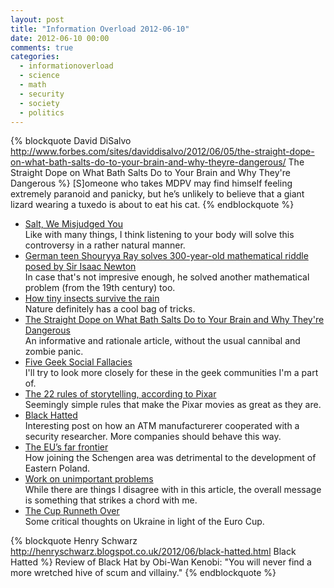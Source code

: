 ```yaml
---
layout: post
title: "Information Overload 2012-06-10"
date: 2012-06-10 00:00
comments: true
categories:
  - informationoverload
  - science
  - math
  - security
  - society
  - politics
---
```


{% blockquote David DiSalvo http://www.forbes.com/sites/daviddisalvo/2012/06/05/the-straight-dope-on-what-bath-salts-do-to-your-brain-and-why-theyre-dangerous/ The Straight Dope on What Bath Salts Do to Your Brain and Why They're Dangerous %}
[S]omeone who takes MDPV may find himself feeling extremely paranoid and panicky, but he’s unlikely to believe that a giant lizard wearing a tuxedo is about to eat his cat.
{% endblockquote %}

* [Salt, We Misjudged You](http://www.nytimes.com/2012/06/03/opinion/sunday/we-only-think-we-know-the-truth-about-salt.html?_r=2&pagewanted=all)<br>Like with many things, I think listening to your body will solve this controversy in a rather natural manner.
* [German teen Shouryya Ray solves 300-year-old mathematical riddle posed by Sir Isaac Newton](http://www.news.com.au/breaking-news/world/german-teen-shouryya-ray-solves-300-year-old-mathematical-riddle-posed-by-sir-isaac-newton/story-e6frfkui-1226368490521)<br>In case that's not impresive enough, he solved another mathematical problem (from the 19th century) too.
* [How tiny insects survive the rain](http://www.bbc.co.uk/nature/18294324)<br>Nature definitely has a cool bag of tricks.
* [The Straight Dope on What Bath Salts Do to Your Brain and Why They're Dangerous](http://www.forbes.com/sites/daviddisalvo/2012/06/05/the-straight-dope-on-what-bath-salts-do-to-your-brain-and-why-theyre-dangerous/)<br>An informative and rationale article, without the usual cannibal and zombie panic.
* [Five Geek Social Fallacies](http://www.plausiblydeniable.com/opinion/gsf.html)<br>I'll try to look more closely for these in the geek communities I'm a part of.
* [The 22 rules of storytelling, according to Pixar](http://io9.com/5916970/the-22-rules-of-storytelling-according-to-pixar)<br>Seemingly simple rules that make the Pixar movies as great as they are.
* [Black Hatted](http://henryschwarz.blogspot.co.uk/2012/06/black-hatted.html)<br>Interesting post on how an ATM manufacturerer cooperated with a security researcher. More companies should behave this way.
* [The EU’s far frontier](http://mondediplo.com/2012/06/04poland)<br>How joining the Schengen area was detrimental to the development of Eastern Poland.
* [Work on unimportant problems](http://www.yosefk.com/blog/work-on-unimportant-problems.html)<br>While there are things I disagree with in this article, the overall message is something that strikes a chord with me.
* [The Cup Runneth Over](http://www.foreignpolicy.com/articles/2012/06/08/the_cup_and_the_controversy?page=full)<br>Some critical thoughts on Ukraine in light of the Euro Cup.

{% blockquote Henry Schwarz http://henryschwarz.blogspot.co.uk/2012/06/black-hatted.html Black Hatted %}
Review of Black Hat by Obi-Wan Kenobi: "You will never find a more wretched hive of scum and villainy."
{% endblockquote %}
